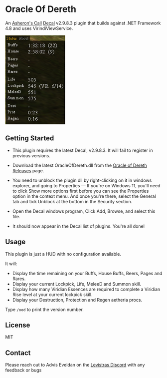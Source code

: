﻿# Oracle Of Dereth

An [Asheron's Call](https://emulator.ac/how-to-play/) [Decal](https://decaldev.com/) v2.9.8.3 plugin that builds against .NET Framework 4.8 and uses VirindiViewService.

![Oracle of Dereth](./docs/OracleOfDereth.png)

## Getting Started
- This plugin requires the latest Decal, v2.9.8.3. It will fail to register in previous versions.

- Download the latest OracleOfDereth.dll from the [Oracle of Dereth Releases](https://github.com/advis61/OracleOfDereth/releases) page.

- You need to unblock the plugin dll by right-clicking on it in windows explorer, and going to Properties — If you're on Windows 11, you'll need to click Show more options first before you can see the Properties option in the context menu. And once you're there, select the General tab and tick Unblock at the bottom in the Security section.

- Open the Decal windows program, Click Add, Browse, and select this file.

- It should now appear in the Decal list of plugins. You're all done!

## Usage

This plugin is just a HUD with no configuration available.

It will:

- Display the time remaining on your Buffs, House Buffs, Beers, Pages and Rares.
- Display your current Lockpick, Life, MeleeD and Summon skill.
- Display how many Viridian Essences are required to complete a Viridian Rise level at your current lockpick skill.
- Display your Destruction, Protection and Regen aetheria procs.

Type `/ood` to print the version number.


## License

MIT

## Contact

Please reach out to Advis Eveldan on the [Levistras Discord](https://discord.gg/VwbWHskR) with any feedback or bugs